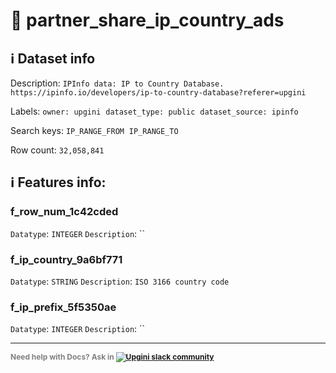 # 📖 partner_share_ip_country_ads 
## ℹ️ Dataset info 
Description: `IPInfo data: IP to Country Database. https://ipinfo.io/developers/ip-to-country-database?referer=upgini` 

Labels: ` owner: upgini ` &nbsp;` dataset_type: public ` &nbsp;` dataset_source: ipinfo ` &nbsp;

Search keys: 
` IP_RANGE_FROM ` &nbsp;` IP_RANGE_TO ` &nbsp;

Row count: `32,058,841` 

## ℹ️ Features info:

### f_row_num_1c42cded
`Datatype`: `INTEGER`
`Description`: ``

### f_ip_country_9a6bf771
`Datatype`: `STRING`
`Description`: `ISO 3166 country code`

### f_ip_prefix_5f5350ae
`Datatype`: `INTEGER`
`Description`: ``



---

<span style="color:grey;font-weight:700;font-size:12px">
    Need help with Docs? Ask in
    <a href="https://4mlg.short.gy/join-upgini-community">
        <img alt="Upgini slack community" src="https://img.shields.io/badge/slack-@upgini-orange.svg?logo=slack">
    </a>
</span>